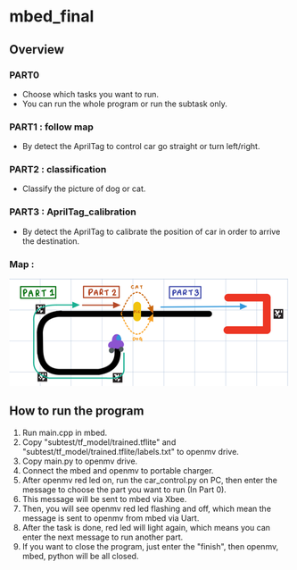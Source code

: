 # mbed_final

## Overview

### PART0
- Choose which tasks you want to run.
- You can run the whole program or run the subtask only.

### PART1 : follow map 
- By detect the AprilTag to control car go straight or turn left/right.

### PART2 : classification
- Classify the picture of dog or cat.

### PART3 : AprilTag_calibration
- By detect the AprilTag to calibrate the position of car in order to arrive the destination.

### Map :
![](https://github.com/Yu-Hsuan-Chen/mbed_final/blob/master/pic/PNG%E5%BD%B1%E5%83%8F%202.png)

## How to run the program
1. Run main.cpp in mbed.
2. Copy "subtest/tf_model/trained.tflite" and "subtest/tf_model/trained.tflite/labels.txt" to openmv drive.
3. Copy main.py to openmv drive.
4. Connect the mbed and openmv to portable charger.
5. After openmv red led on, run the car_control.py on PC, then enter the message to choose the part you want to run (In Part 0).
6. This message will be sent to mbed via Xbee.
7. Then, you will see openmv red led flashing and off, which mean the message is sent to openmv from mbed via Uart.
8. After the task is done, red led will light again, which means you can enter the next message to run another part.
9. If you want to close the program, just enter the "finish", then openmv, mbed, python will be all closed.

